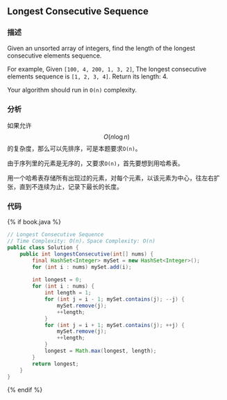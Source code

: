 ## Longest Consecutive Sequence


### 描述

Given an unsorted array of integers, find the length of the longest consecutive elements sequence.

For example,
Given `[100, 4, 200, 1, 3, 2]`,
The longest consecutive elements sequence is `[1, 2, 3, 4]`. Return its length: 4.

Your algorithm should run in `O(n)` complexity.


### 分析

如果允许$$O(n \log n)$$的复杂度，那么可以先排序，可是本题要求`O(n)`。

由于序列里的元素是无序的，又要求`O(n)`，首先要想到用哈希表。

用一个哈希表存储所有出现过的元素，对每个元素，以该元素为中心，往左右扩张，直到不连续为止，记录下最长的长度。


### 代码

{% if book.java %}
```java
// Longest Consecutive Sequence
// Time Complexity: O(n)，Space Complexity: O(n)
public class Solution {
    public int longestConsecutive(int[] nums) {
        final HashSet<Integer> mySet = new HashSet<Integer>();
        for (int i : nums) mySet.add(i);
        
        int longest = 0;
        for (int i : nums) {
            int length = 1;
            for (int j = i - 1; mySet.contains(j); --j) {
                mySet.remove(j);
                ++length;
            }
            for (int j = i + 1; mySet.contains(j); ++j) {
                mySet.remove(j);
                ++length;
            }
            longest = Math.max(longest, length);
        }
        return longest;
    }
}
```
{% endif %}

